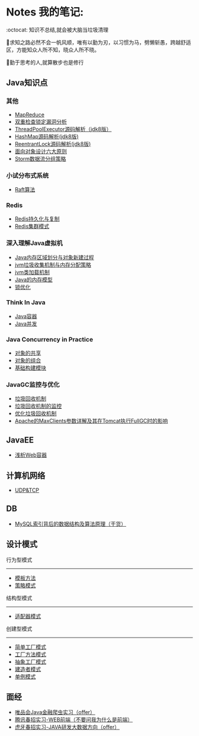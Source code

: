 # Notes 我的笔记:



:octocat: 知识不总结,就会被大脑当垃圾清理

:racehorse:求知之路必然不会一帆风顺，唯有以勤为刃，以习惯为马，劈懒斩愚，跨越舒适区，方能知众人所不知，晓众人所不晓。

:walking:勤于思考的人,就算散步也是修行


## Java知识点

### 其他

+ [MapReduce](./Distributed_Systems(MIT)/MapReduce.md)
+ [双重检查锁定漏洞分析](双重检查锁定漏洞分析笔记.md)
+ [ThreadPoolExecutor源码解析（jdk8版）](ThreadPoolExecutor源码解析（jdk8版）.md)
+ [HashMap源码解析(jdk8版)](HashMap源码解析(jdk8).md)
+ [ReentrantLock源码解析(jdk8版)](ReentrantLock源码解析(jdk8).md)
+ [面向对象设计六大原则](面向对象设计六大原则.md)
+ [Storm数据流分组策略](./Storm/storm-grouping.md)

### 小试分布式系统

+ [Raft算法](./分布式系统/Raft.md)

### Redis

+ [Redis持久化与复制](./Redis设计原理/Redis持久化与复制.md)
+ [Redis集群模式](./Redis设计原理/Redis集群.md)

### 深入理解Java虚拟机

+ [Java内存区域划分与对象新建过程](./深入理解Java虚拟机/Java内存区域划分.md)
+ [jvm垃圾收集机制与内存分配策略](./深入理解Java虚拟机/jvm垃圾收集与内存回收策略.md)
+ [jvm类加载机制](./深入理解Java虚拟机/jvm类加载机制.md)
+ [Java的内存模型](./深入理解Java虚拟机/Java内存模型.md)
+ [锁优化](./深入理解Java虚拟机/锁优化.md)

### Think In Java

+ [Java容器](./ThinkInJava/Java容器.md)
+ [Java并发](./ThinkInJava/Java并发.md)

### Java Concurrency in Practice

+ [对象的共享](./Java_Concurrency_in_Practice/对象的共享.md)
+ [对象的组合](./Java_Concurrency_in_Practice/对象的组合.md) 
+ [基础构建模块](./Java_Concurrency_in_Practice/基础构件模块.md)

### JavaGC监控与优化

+ [垃圾回收机制](http://www.importnew.com/1993.html)
+ [垃圾回收机制的监控](http://www.importnew.com/2057.html)
+ [优化垃圾回收机制](http://www.importnew.com/3146.html)
+ [Apache的MaxClients参数详解及其在Tomcat执行FullGC时的影响](http://www.importnew.com/3151.html)

## JavaEE

+ [浅析Web容器](./JavaEE/浅析Web容器.md)

## 计算机网络

+ [UDP&TCP](./Computer_Networks/UDP&TCP.md)

## DB

+ [MySQL索引背后的数据结构及算法原理（干货）](http://blog.codinglabs.org/articles/theory-of-mysql-index.html)

## 设计模式

行为型模式

---

+ [模板方法](./设计模式/模板方法.md)
+ [策略模式](./设计模式/策略模式.md)


结构型模式

---
+ [适配器模式](./设计模式/适配器模式.md)

创建型模式

---

+ [简单工厂模式](./设计模式/简单工厂模式.md)
+ [工厂方法模式](./设计模式/工厂方法模式.md)
+ [抽象工厂模式](./设计模式/抽象工厂模式.md)
+ [建造者模式](./设计模式/建造者模式.md)
+ [单例模式](./设计模式/单例模式.md)

## 面经

+ [唯品会Java金融爬虫实习（offer）](./面经/1.md)
+ [腾讯春招实习-WEB前端（不要问我为什么是前端）](./面经/2.md)
+ [虎牙春招实习-JAVA研发大数据方向（offer）](./面经/huya.md)
